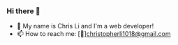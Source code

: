 ### Hi there 👋

- 🔭 My name is Chris Li and I'm a web developer!
- 📫 How to reach me: [:email:]<christopherli1018@gmail.com>

